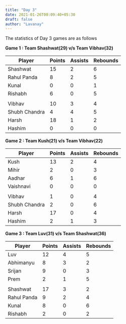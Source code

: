 ```yaml
---
title: "Day 3"
date: 2021-01-26T00:09:40+05:30
draft: false
author: "Lavanay"
---
```


The statistics of Day 3 games are as follows
<!--more-->

**Game 1 : Team Shashwat(29) v/s Team Vibhav(32)**  

| Player        | Points | Assists | Rebounds |
|---------------|--------|---------|----------|
| Shashwat      | 15     | 2       | 6        |
| Rahul Panda   | 8      | 2       | 5        |
| Kunal         | 0      | 0       | 1        |
| Rishabh       | 6      | 0       | 5        |
|               |        |         |          |
| Vibhav        | 10     | 3       | 4        |
| Shubh Chandra | 4      | 4       | 5        |
| Harsh         | 18     | 1       | 2        |
| Hashim        | 0      | 0       | 0        |

**Game 2 : Team Kush(21) v/s Team Vibhav(22)** 

| Player        | Points | Assists | Rebounds |
|---------------|--------|---------|----------|
| Kush          | 13     | 2       | 4        |
| Mihir         | 2      | 0       | 3        |
| Aadhar        | 6      | 1       | 6        |
| Vaishnavi     | 0      | 0       | 0        |
|               |        |         |          |
| Vibhav        | 1      | 0       | 4        |
| Shubh Chandra | 2      | 0       | 6        |
| Harsh         | 17     | 0       | 4        |
| Hashim        | 2      | 1       | 3        | 

**Game 3 : Team Luv(31) v/s Team Shashwat(36)**

| Player      | Points | Assists | Rebounds |
|-------------|--------|---------|----------|
| Luv         | 12     | 4       | 5        |
| Abhimanyu   | 8      | 3       | 2        |
| Srijan      | 9      | 0       | 3        |
| Prem        | 2      | 1       | 5        |
|             |        |         |          |
| Shashwat    | 17     | 3       | 2        |
| Rahul Panda | 9      | 2       | 4        |
| Kunal       | 8      | 0       | 6        |
| Rishabh     | 2      | 0       | 2        | 




